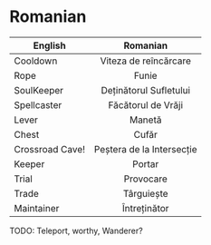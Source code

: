 # Romanian

| English         |         Romanian          |
| --------------- | :-----------------------: |
| Cooldown        |   Viteza de reîncărcare   |
| Rope            |           Funie           |
| SoulKeeper      |  Deținătorul Sufletului   |
| Spellcaster     |    Făcătorul de Vrăji     |
| Lever           |          Manetă           |
| Chest           |           Cufăr           |
| Crossroad Cave! | Peștera de la Intersecție |
| Keeper          |          Portar           |
| Trial           |         Provocare         |
| Trade           |        Târguiește         |
| Maintainer      |       Întreținător        |


TODO: Teleport, worthy, Wanderer?
